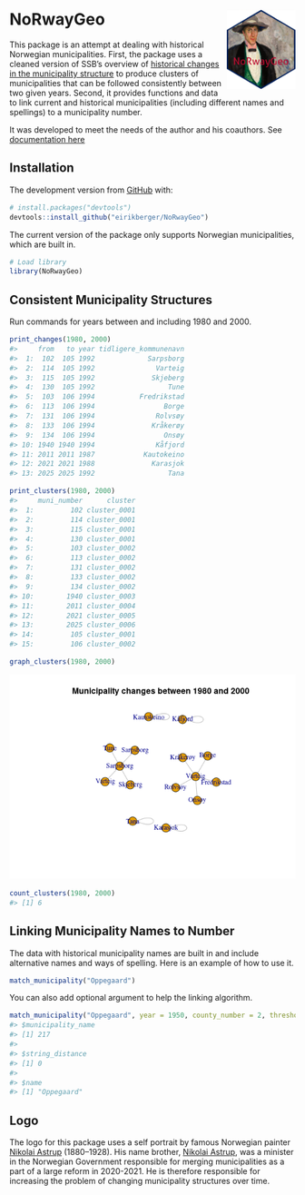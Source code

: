 
<!-- README.md is generated from README.qmd. Please edit that file -->

# NoRwayGeo <a href="https://github.com/eirikberger/NoRwayGeo"><img src="https://raw.githubusercontent.com/eirikberger/NoRwayGeo/main/logo.png" align="right" height="140" /></a>

This package is an attempt at dealing with historical Norwegian
municipalities. First, the package uses a cleaned version of SSB’s
overview of [historical changes in the municipality
structure](https://www.ssb.no/metadata/alle-endringer-i-de-regionale-inndelingene/_/attachment/download/fe7adaa5-aeca-401f-95ff-688465ecf48f:0700aa845b3e92021383b96789be7237f87650ba/kommuneendringer_1838_2017.xlsx)
to produce clusters of municipalities that can be followed consistently
between two given years. Second, it provides functions and data to link
current and historical municipalities (including different names and
spellings) to a municipality number.

It was developed to meet the needs of the author and his coauthors. See
[documentation here](https://eirikberger.github.io/NoRwayGeo/)

## Installation

The development version from [GitHub](https://github.com/) with:

``` r
# install.packages("devtools")
devtools::install_github("eirikberger/NoRwayGeo")
```

The current version of the package only supports Norwegian
municipalities, which are built in.

``` r
# Load library
library(NoRwayGeo)
```

## Consistent Municipality Structures

Run commands for years between and including 1980 and 2000.

``` r
print_changes(1980, 2000)
#>     from   to year tidligere_kommunenavn
#>  1:  102  105 1992             Sarpsborg
#>  2:  114  105 1992               Varteig
#>  3:  115  105 1992              Skjeberg
#>  4:  130  105 1992                  Tune
#>  5:  103  106 1994           Fredrikstad
#>  6:  113  106 1994                 Borge
#>  7:  131  106 1994               Rolvsøy
#>  8:  133  106 1994              Kråkerøy
#>  9:  134  106 1994                 Onsøy
#> 10: 1940 1940 1994               Kåfjord
#> 11: 2011 2011 1987            Kautokeino
#> 12: 2021 2021 1988              Karasjok
#> 13: 2025 2025 1992                  Tana
```

``` r
print_clusters(1980, 2000)
#>     muni_number      cluster
#>  1:         102 cluster_0001
#>  2:         114 cluster_0001
#>  3:         115 cluster_0001
#>  4:         130 cluster_0001
#>  5:         103 cluster_0002
#>  6:         113 cluster_0002
#>  7:         131 cluster_0002
#>  8:         133 cluster_0002
#>  9:         134 cluster_0002
#> 10:        1940 cluster_0003
#> 11:        2011 cluster_0004
#> 12:        2021 cluster_0005
#> 13:        2025 cluster_0006
#> 14:         105 cluster_0001
#> 15:         106 cluster_0002
```

``` r
graph_clusters(1980, 2000)
```

<a href="https://github.com/eirikberger/NoRwayGeo"><img src="https://raw.githubusercontent.com/eirikberger/NoRwayGeo/main/man/figures/unnamed-chunk-6-1.png"/></a>

``` r
count_clusters(1980, 2000)
#> [1] 6
```

## Linking Municipality Names to Number

The data with historical municipality names are built in and include
alternative names and ways of spelling. Here is an example of how to use
it.

``` r
match_municipality("Oppegaard")
```

You can also add optional argument to help the linking algorithm.

``` r
match_municipality("Oppegaard", year = 1950, county_number = 2, threshold = 0.1)
#> $municipality_name
#> [1] 217
#> 
#> $string_distance
#> [1] 0
#> 
#> $name
#> [1] "Oppegaard"
```

## Logo

The logo for this package uses a self portrait by famous Norwegian
painter [Nikolai Astrup](https://en.wikipedia.org/wiki/Nikolai_Astrup)
(1880–1928). His name brother, [Nikolai
Astrup](https://en.wikipedia.org/wiki/Nikolai_Astrup_(politician)), was
a minister in the Norwegian Government responsible for merging
municipalities as a part of a large reform in 2020-2021. He is therefore
responsible for increasing the problem of changing municipality
structures over time.

